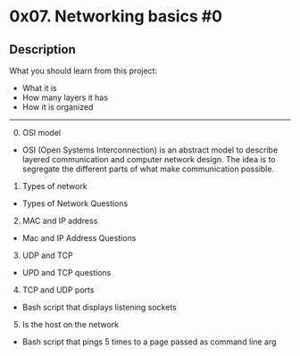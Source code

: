 # 0x07. Networking basics #0
## Description

What you should learn from this project:

  * What it is
  * How many layers it has
  * How it is organized
  
- - - -

0. OSI model
  * OSI (Open Systems Interconnection) is an abstract model to describe layered communication and computer network design. The idea is to segregate the different parts of what make communication possible.

1. Types of network
  * Types of Network Questions

2. MAC and IP address
  * Mac and IP Address Questions

3. UDP and TCP
  * UPD and TCP questions

4. TCP and UDP ports
  * Bash script that displays listening sockets

5. Is the host on the network
  * Bash script that pings 5 times to a page passed as command line arg